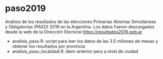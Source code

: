 # paso2019
Análisis de los resultados de las elecciones Primarias Abiertas Simultáneas y Obligatorias (PASO) 2019 en la Argentina. Los datos fueron descargados desde la web de la Dirección Electoral https://resultados2019.gob.ar
* analisis_paso.R: script para leer los datos de las 3.5 millones de mesas y obtener los resultados por provincia
* analisis_paso_localidad.R: ídem anterior pero a nivel de ciudad
